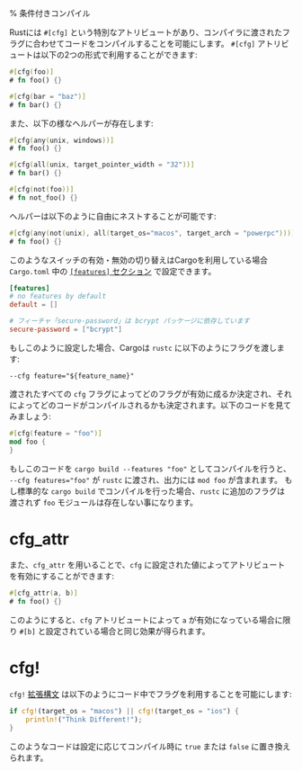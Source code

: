 % 条件付きコンパイル
<!-- % Conditional Compilation -->

<!-- Rust has a special attribute, `#[cfg]`, which allows you to compile code -->
<!-- based on a flag passed to the compiler. It has two forms: -->
Rustには `#[cfg]` という特別なアトリビュートがあり、コンパイラに渡されたフラグに合わせてコードをコンパイルすることを可能にします。
`#[cfg]` アトリビュートは以下の2つの形式で利用することができます:

```rust
#[cfg(foo)]
# fn foo() {}

#[cfg(bar = "baz")]
# fn bar() {}
```

<!-- They also have some helpers: -->
また、以下の様なヘルパーが存在します:

```rust
#[cfg(any(unix, windows))]
# fn foo() {}

#[cfg(all(unix, target_pointer_width = "32"))]
# fn bar() {}

#[cfg(not(foo))]
# fn not_foo() {}
```

<!-- These can nest arbitrarily: -->
ヘルパーは以下のように自由にネストすることが可能です:

```rust
#[cfg(any(not(unix), all(target_os="macos", target_arch = "powerpc")))]
# fn foo() {}
```

<!-- As for how to enable or disable these switches, if you’re using Cargo, -->
<!-- they get set in the [`[features]` section][features] of your `Cargo.toml`: -->
このようなスイッチの有効・無効の切り替えはCargoを利用している場合 `Cargo.toml` 中の [`[features]` セクション][features] で設定できます。

[features]: http://doc.crates.io/manifest.html#the-features-section

```toml
[features]
# no features by default
default = []

# フィーチャ「secure-password」は bcrypt パッケージに依存しています
secure-password = ["bcrypt"]
```

<!-- When you do this, Cargo passes along a flag to `rustc`: -->
もしこのように設定した場合、Cargoは `rustc` に以下のようにフラグを渡します:

```text
--cfg feature="${feature_name}"
```

<!-- The sum of these `cfg` flags will determine which ones get activated, and -->
<!-- therefore, which code gets compiled. Let’s take this code: -->
渡されたすべての `cfg` フラグによってどのフラグが有効に成るか決定され、それによってどのコードがコンパイルされるかも決定されます。以下のコードを見てみましょう:

```rust
#[cfg(feature = "foo")]
mod foo {
}
```

<!-- If we compile it with `cargo build --features "foo"`, it will send the `--cfg -->
<!-- feature="foo"` flag to `rustc`, and the output will have the `mod foo` in it. -->
<!-- If we compile it with a regular `cargo build`, no extra flags get passed on, -->
<!-- and so, no `foo` module will exist. -->
もしこのコードを `cargo build --features "foo"` としてコンパイルを行うと、 `--cfg features="foo"` が `rustc` に渡され、出力には `mod foo` が含まれます。
もし標準的な `cargo build` でコンパイルを行った場合、`rustc` に追加のフラグは渡されず `foo` モジュールは存在しない事になります。

# cfg_attr

<!-- You can also set another attribute based on a `cfg` variable with `cfg_attr`: -->
また、`cfg_attr` を用いることで、`cfg` に設定された値によってアトリビュートを有効にすることができます:

```rust
#[cfg_attr(a, b)]
# fn foo() {}
```

<!-- Will be the same as `#[b]` if `a` is set by `cfg` attribute, and nothing otherwise. -->
このようにすると、`cfg` アトリビュートによって `a` が有効になっている場合に限り `#[b]` と設定されている場合と同じ効果が得られます。

# cfg!

<!-- The `cfg!` [syntax extension][compilerplugins] lets you use these kinds of flags -->
<!-- elsewhere in your code, too: -->
`cfg!` [拡張構文][compilerplugins] は以下のようにコード中でフラグを利用することを可能にします:

```rust
if cfg!(target_os = "macos") || cfg!(target_os = "ios") {
    println!("Think Different!");
}
```

[compilerplugins]: compiler-plugins.html

<!-- These will be replaced by a `true` or `false` at compile-time, depending on the -->
<!-- configuration settings. -->

このようなコードは設定に応じてコンパイル時に `true` または `false` に置き換えられます。
